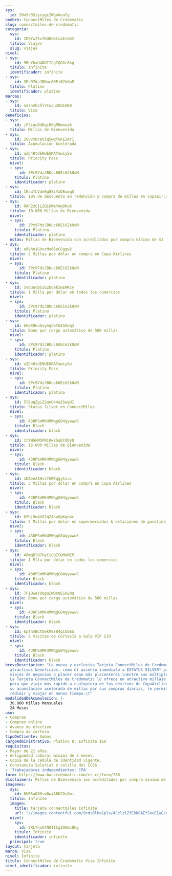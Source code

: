 ```yaml
---
sys:
  id: 20nSr3SiycygcIWgokouCq
nombre: ConnectMiles de Credomatic
slug: connectmiles-de-credomatic
categoria:
  sys:
    id: 2D9Yw75xfKUKG6CsaEcU42
  titulo: Viajes
  slug: viajes
nivel:
- sys:
    id: 5RLYhxU4NOIICgIQGGc8kg
  titulo: Infinite
  identificador: infinite
- sys:
    id: 3Pc97dzJBKuc60Ei62kOoM
  titulo: Platino
  identificador: platino
marcas:
- sys:
    id: na7nmhJhlYCocu26OImK8
  titulo: Visa
beneficios:
- sys:
    id: jFJiucQdDqi6OqM0mouak
  titulo: Millas de Bienvenida
- sys:
    id: 2GvvxOcetiqSwgYGKE2AYI
  titulo: Acumulación Acelerada
- sys:
    id: uZC4HtdENUEGKAYawiySo
  titulo: Priority Pass
  nivel:
  - sys:
      id: 3Pc97dzJBKuc60Ei62kOoM
    titulo: Platino
    identificador: platino
- sys:
    id: 1EauTLVdeEg8SiYwQ8uwqS
  titulo: 10% de descuento en redención y compra de millas en copaair.com
- sys:
    id: RAF2zCjLIQi6WeYAg0Kuk
  titulo: 10.000 Millas de Bienvenida
  nivel:
  - sys:
      id: 3Pc97dzJBKuc60Ei62kOoM
    titulo: Platino
    identificador: platino
  notas: Millas de Bienvenida son acreditadas por compra mínima de $1
- sys:
    id: oRVho1GHscMo66oCGggw2
  titulo: 2 Millas por dólar en compra en Copa Airlines
  nivel:
  - sys:
      id: 3Pc97dzJBKuc60Ei62kOoM
    titulo: Platino
    identificador: platino
- sys:
    id: 5VduGcBo1G2EOakSwEMKcy
  titulo: 1 Milla por dólar en todos los comercios
  nivel:
  - sys:
      id: 3Pc97dzJBKuc60Ei62kOoM
    titulo: Platino
    identificador: platino
- sys:
    id: 6kbX9nubvymqCGYWIGAoq2
  titulo: Bono por cargo automático de 500 millas
  nivel:
  - sys:
      id: 3Pc97dzJBKuc60Ei62kOoM
    titulo: Platino
    identificador: platino
- sys:
    id: uZC4HtdENUEGKAYawiySo
  titulo: Priority Pass
  nivel:
  - sys:
      id: 3Pc97dzJBKuc60Ei62kOoM
    titulo: Platino
    identificador: platino
- sys:
    id: 5l8uqZgiZ2aoG44a2SwqUI
  titulo: Status Silver en ConnectMiles
  nivel:
  - sys:
      id: 430PSmMK4MWqgG84gywwwS
    titulo: Black
    identificador: black
- sys:
    id: 1ttWGkM5PWi0w2Sq6COOyQ
  titulo: 15.000 Millas de Bienvenida
  nivel:
  - sys:
      id: 430PSmMK4MWqgG84gywwwS
    titulo: Black
    identificador: black
- sys:
    id: aDAen2AHviYAWEqgykscc
  titulo: 3 Millas por dólar en compra en Copa Airlines
  nivel:
  - sys:
      id: 430PSmMK4MWqgG84gywwwS
    titulo: Black
    identificador: black
- sys:
    id: 6Zhj9o4VX2q2AkuGgKge4c
  titulo: 2 Millas por dólar en supermercados & estaciones de gasolina
  nivel:
  - sys:
      id: 430PSmMK4MWqgG84gywwwS
    titulo: Black
    identificador: black
- sys:
    id: 46mqDlB7HyCiCgISQMwMEM
  titulo: 1 Mlla por dólar en todos los comercios
  nivel:
  - sys:
      id: 430PSmMK4MWqgG84gywwwS
    titulo: Black
    identificador: black
- sys:
    id: 7FIOweYOQguiWQs0ESUEmq
  titulo: Bono por cargo automático de 500 millas
  nivel:
  - sys:
      id: 430PSmMK4MWqgG84gywwwS
    titulo: Black
    identificador: black
- sys:
    id: 6pTnmBCtOwkM8Y84qCGSES
  titulo: 5 Visitas de Cortesía a Sala VIP SJO
  nivel:
  - sys:
      id: 430PSmMK4MWqgG84gywwwS
    titulo: Black
    identificador: black
breveDescripcion: "La nueva y exclusiva Tarjeta ConnectMiles de Credomatic le ofrece
  atractivos beneficios, como el ascenso inmediato a ESTATUS SILVER* para que sus
  viajes de negocios o placer sean más placenteros.\nEntre sus múltiples beneficios,
  La Tarjeta ConnectMiles de Credomatic lo ofrece un atractivo millaje de bienvenida
  para que viaje más rápido a cualquiera de los destinos de CopaAirlines.\nAdemás
  su acumulación acelerada de millas por sus compras diarias, le permitirá acumular,
  redimir y viajar en menos tiempo.\t"
modalidadDeAcumulacion: |-
  30.000 Millas Mensuales
  24 Meses
uso:
- Compras
- Compras online
- Avance de efectivo
- Compra de cartera
tipoDeCliente: Ambos
cargoAdministrativo: Platino 8, Infinite $10
requisitos:
- Mayor de 21 años.
- Antigüedad laboral mínima de 3 meses.
- Copia de la cédula de identidad vigente.
- Constancia Salarial o colilla del CCSS
- 'Trabajadores independientes: CPA'
form: https://www.baccredomatic.com/es-cr/form/266
disclaimers: Millas de Bienvenida son acreditadas por compra mínima de $1
imagenes:
  sys:
    id: 6UR5aO8Ksw0wiA0K2OsOmi
  titulo: Infinite
  imagen:
    title: tarjeta connectmiles infinite
    url: "//images.contentful.com/9cds0lha1plv/4CclzlZfEkkGAEYSouEIwC/a52e3248c86897d4f9e41e0ace8f651e/tarjeta_connectmiles_infinite.jpg"
  nivel:
    sys:
      id: 5RLYhxU4NOIICgIQGGc8kg
    titulo: Infinite
    identificador: infinite
  principal: true
layout: tarjeta
marca: Visa
nivel: Infinite
titulo: ConnectMiles de Credomatic Visa Infinite
nivel_identificador: infinite
---
```

